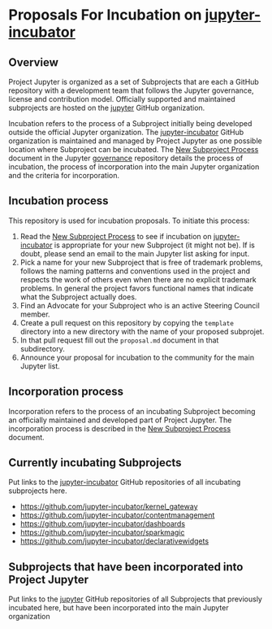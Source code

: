 # Proposals For Incubation on [jupyter-incubator](https://github.com/jupyter-incubator)


## Overview

Project Jupyter is organized as a set of Subprojects that are each a GitHub
repository with a development team that follows the Jupyter governance, license and
contribution model. Officially supported and maintained subprojects are hosted on
the [jupyter](https://github.com/jupyter) GitHub organization.

Incubation refers to the process of a Subproject initially being developed outside
the official Jupyter organization. The
[jupyter-incubator](https://github.com/jupyter-incubator) GitHub organization is
maintained and managed by Project Jupyter as one possible location where Subproject
can be incubated. The [New Subproject
Process](https://github.com/jupyter/governance/blob/master/newsubprojects.md)
document in the Jupyter [governance](https://github.com/jupyter/governance)
repository details the process of incubation, the process of incorporation into the
main Jupyter organization and the criteria for incorporation.


## Incubation process

This repository is used for incubation proposals. To initiate this process:

1. Read the [New Subproject Process](https://github.com/jupyter/governance/blob/master/newsubprojects.md)
   to see if incubation on [jupyter-incubator](https://github.com/jupyter-incubator) is appropriate for your new Subproject (it might not be). If is doubt, please send an email to the main Jupyter list asking for input.
3. Pick a name for your new Subproject that is free of trademark problems, follows the
   naming patterns and conventions used in the project and respects the work of others
   even when there are no explicit trademark problems. In general the project favors
   functional names that indicate what the Subproject actually does.
4. Find an Advocate for your Subproject who is an active Steering Council member.
5. Create a pull request on this repository by copying the `template` directory
   into a new directory with the name of your proposed subprojet.
6. In that pull request fill out the `proposal.md` document in that subdirectory.
7. Announce your proposal for incubation to the community for the main Jupyter list.


## Incorporation process

Incorporation refers to the process of an incubating Subproject becoming an officially
maintained and developed part of Project Jupyter. The incorporation process is described
in the [New Subproject
Process](https://github.com/jupyter/governance/blob/master/newsubprojects.md) document.


## Currently incubating Subprojects

Put links to the [jupyter-incubator](https://github.com/jupyter-incubator) GitHub repositories of all incubating subprojects here.

* https://github.com/jupyter-incubator/kernel_gateway
* https://github.com/jupyter-incubator/contentmanagement
* https://github.com/jupyter-incubator/dashboards
* https://github.com/jupyter-incubator/sparkmagic
* https://github.com/jupyter-incubator/declarativewidgets

## Subprojects that have been incorporated into Project Jupyter

Put links to the [jupyter](https://github.com/jupyter) GitHub repositories of all Subprojects that previously incubated here, but have been incorporated into the main Jupyter organization
